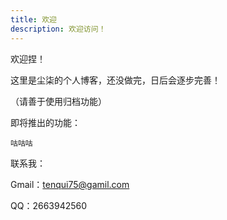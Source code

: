 ```yaml
---
title: 欢迎
description: 欢迎访问！
---
```


欢迎捏！

这里是尘柒的个人博客，还没做完，日后会逐步完善！

（请善于使用归档功能）

即将推出的功能：

```
咕咕咕
```

联系我：

Gmail：<tenqui75@gamil.com>

QQ：2663942560